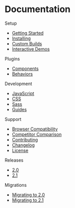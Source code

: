 # Documentation #

Setup
* [Getting Started](setup/getting-started.md)
* [Installing](setup/installing.md)
* [Custom Builds](setup/custom-builds.md)
* [Interactive Demos](setup/demos.md)

Plugins
* [Components](components/index.md)
* [Behaviors](behaviors/index.md)

Development
* [JavaScript](development/js/index.md)
* [CSS](development/css/index.md)
* [Sass](development/sass/index.md)
* [Guides](development/index.md)

Support
* [Browser Compatibility](support/compatibility.md)
* [Competitor Comparison](support/comparison.md)
* [Contributing](support/contributing.md)
* [Changelog](support/changelog.md)
* [License](support/license.md)

Releases
* [2.0](releases/2.0.md)
* [2.1](releases/2.1.md)

Migrations
* [Migrating to 2.0](migrations/2.0.md)
* [Migrating to 2.1](migrations/2.1.md)
